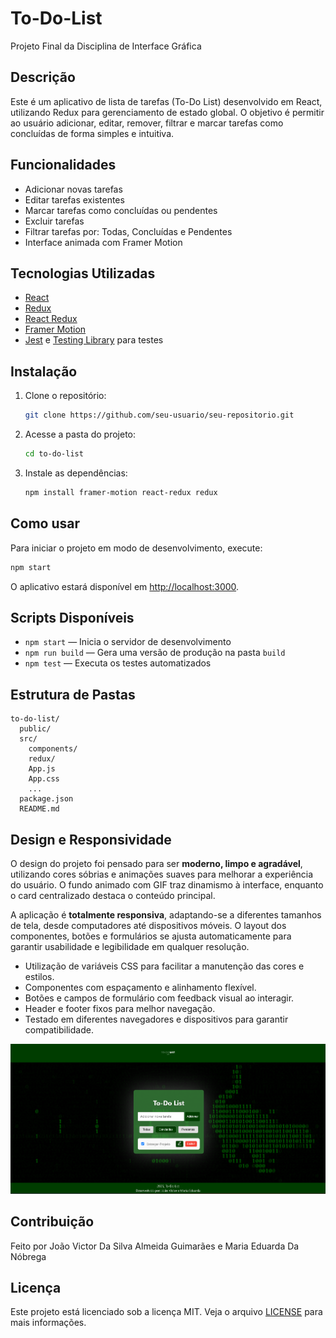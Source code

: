 # To-Do-List

Projeto Final da Disciplina de Interface Gráfica

## Descrição

Este é um aplicativo de lista de tarefas (To-Do List) desenvolvido em React, utilizando Redux para gerenciamento de estado global. O objetivo é permitir ao usuário adicionar, editar, remover, filtrar e marcar tarefas como concluídas de forma simples e intuitiva.

## Funcionalidades

- Adicionar novas tarefas
- Editar tarefas existentes
- Marcar tarefas como concluídas ou pendentes
- Excluir tarefas
- Filtrar tarefas por: Todas, Concluídas e Pendentes
- Interface animada com Framer Motion

## Tecnologias Utilizadas

- [React](https://reactjs.org/)
- [Redux](https://redux.js.org/)
- [React Redux](https://react-redux.js.org/)
- [Framer Motion](https://www.framer.com/motion/)
- [Jest](https://jestjs.io/) e [Testing Library](https://testing-library.com/) para testes

## Instalação

1. Clone o repositório:
   ```sh
   git clone https://github.com/seu-usuario/seu-repositorio.git
   ```
2. Acesse a pasta do projeto:
   ```sh
   cd to-do-list
   ```
3. Instale as dependências:
   ```sh
   npm install framer-motion react-redux redux
   ```

## Como usar

Para iniciar o projeto em modo de desenvolvimento, execute:
```sh
npm start
```
O aplicativo estará disponível em [http://localhost:3000](http://localhost:3000).

## Scripts Disponíveis

- `npm start` — Inicia o servidor de desenvolvimento
- `npm run build` — Gera uma versão de produção na pasta `build`
- `npm test` — Executa os testes automatizados

## Estrutura de Pastas

```
to-do-list/
  public/
  src/
    components/
    redux/
    App.js
    App.css
    ...
  package.json
  README.md
```

## Design e Responsividade

O design do projeto foi pensado para ser **moderno, limpo e agradável**, utilizando cores sóbrias e animações suaves para melhorar a experiência do usuário. O fundo animado com GIF traz dinamismo à interface, enquanto o card centralizado destaca o conteúdo principal.

A aplicação é **totalmente responsiva**, adaptando-se a diferentes tamanhos de tela, desde computadores até dispositivos móveis. O layout dos componentes, botões e formulários se ajusta automaticamente para garantir usabilidade e legibilidade em qualquer resolução.

- Utilização de variáveis CSS para facilitar a manutenção das cores e estilos.
- Componentes com espaçamento e alinhamento flexível.
- Botões e campos de formulário com feedback visual ao interagir.
- Header e footer fixos para melhor navegação.
- Testado em diferentes navegadores e dispositivos para garantir compatibilidade.

![alt text](image-2.png)

## Contribuição

Feito por João Victor Da Silva Almeida Guimarães e Maria Eduarda Da Nóbrega

## Licença

Este projeto está licenciado sob a licença MIT. Veja o arquivo [LICENSE](LICENSE) para mais informações.

